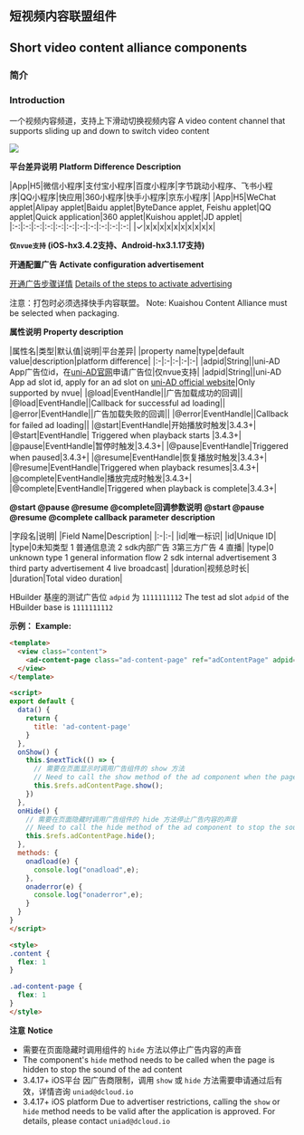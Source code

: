 ## 短视频内容联盟组件
## Short video content alliance components

### 简介
### Introduction

⼀个视频内容频道，支持上下滑动切换视频内容
A video content channel that supports sliding up and down to switch video content

![](https://web-assets.dcloud.net.cn/unidoc/zh/ad-content-page.png)

**平台差异说明**
**Platform Difference Description**

|App|H5|微信小程序|支付宝小程序|百度小程序|字节跳动小程序、飞书小程序|QQ小程序|快应用|360小程序|快手小程序|京东小程序|
|App|H5|WeChat applet|Alipay applet|Baidu applet|ByteDance applet, Feishu applet|QQ applet|Quick application|360 applet|Kuishou applet|JD applet|
|:-:|:-:|:-:|:-:|:-:|:-:|:-:|:-:|:-:|:-:|:-:|
|✓|x|x|x|x|x|x|x|x|x|x|


**`仅nvue支持` (iOS-hx3.4.2支持、Android-hx3.1.17支持)**


**开通配置广告**
**Activate configuration advertisement**

[开通广告步骤详情](https://uniapp.dcloud.net.cn/uni-ad.html#start)
[Details of the steps to activate advertising](https://uniapp.dcloud.net.cn/uni-ad.html#start)

注意：打包时必须选择快手内容联盟。
Note: Kuaishou Content Alliance must be selected when packaging.

**属性说明**
**Property description**

|属性名|类型|默认值|说明|平台差异|
|property name|type|default value|description|platform difference|
|:-|:-|:-|:-|:-|
|adpid|String||uni-AD App广告位id，在[uni-AD官网](https://uniad.dcloud.net.cn/)申请广告位|仅nvue支持|
|adpid|String||uni-AD App ad slot id, apply for an ad slot on [uni-AD official website](https://uniad.dcloud.net.cn/)|Only supported by nvue|
|@load|EventHandle||广告加载成功的回调||
|@load|EventHandle||Callback for successful ad loading||
|@error|EventHandle||广告加载失败的回调||
|@error|EventHandle||Callback for failed ad loading||
|@start|EventHandle|开始播放时触发|3.4.3+|
|@start|EventHandle| Triggered when playback starts |3.4.3+|
|@pause|EventHandle|暂停时触发|3.4.3+|
|@pause|EventHandle|Triggered when paused|3.4.3+|
|@resume|EventHandle|恢复播放时触发|3.4.3+|
|@resume|EventHandle|Triggered when playback resumes|3.4.3+|
|@complete|EventHandle|播放完成时触发|3.4.3+|
|@complete|EventHandle|Triggered when playback is complete|3.4.3+|


**@start @pause @resume @complete回调参数说明**
**@start @pause @resume @complete callback parameter description**

|字段名|说明|
|Field Name|Description|
|:-|:-|
|id|唯一标识|
|id|Unique ID|
|type|0未知类型  1 普通信息流  2 sdk内部广告 3第三方广告 4 直播|
|type|0 unknown type 1 general information flow 2 sdk internal advertisement 3 third party advertisement 4 live broadcast|
|duration|视频总时长|
|duration|Total video duration|


HBuilder 基座的测试广告位 `adpid` 为 `1111111112`
The test ad slot `adpid` of the HBuilder base is `1111111112`


**示例：**
**Example:**

```html
<template>
  <view class="content">
    <ad-content-page class="ad-content-page" ref="adContentPage" adpid="1111111112" @load="onadload" @error="onaderror"></ad-content-page>
  </view>
</template>

<script>
export default {
  data() {
    return {
      title: 'ad-content-page'
    }
  },
  onShow() {
    this.$nextTick(() => {
      // 需要在页面显示时调用广告组件的 show 方法
      // Need to call the show method of the ad component when the page is displayed
      this.$refs.adContentPage.show();
    })
  },
  onHide() {
    // 需要在页面隐藏时调用广告组件的 hide 方法停止广告内容的声音
    // Need to call the hide method of the ad component to stop the sound of the ad content when the page is hidden
    this.$refs.adContentPage.hide();
  },
  methods: {
    onadload(e) {
      console.log("onadload",e);
    },
    onaderror(e) {
      console.log("onaderror",e);
    }
  }
}
</script>

<style>
.content {
  flex: 1
}

.ad-content-page {
  flex: 1
}
</style>
```

**注意**
**Notice**

- 需要在页面隐藏时调用组件的 `hide` 方法以停止广告内容的声音
- The component's `hide` method needs to be called when the page is hidden to stop the sound of the ad content
- 3.4.17+ iOS平台 因广告商限制，调用 `show` 或 `hide` 方法需要申请通过后有效，详情咨询 `uniad@dcloud.io`
- 3.4.17+ iOS platform Due to advertiser restrictions, calling the `show` or `hide` method needs to be valid after the application is approved. For details, please contact `uniad@dcloud.io`
